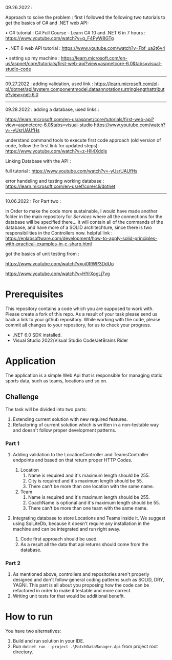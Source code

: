 09.26.2022 : 

Approach to solve the problem :
first I followed the following two tutorials to get the basics of C# and .NET web API:

• C# tutorial : C# Full Course - Learn C# 10 and .NET 6 in 7 hours : https://www.youtube.com/watch?v=q_F4PyW8GTg

• .NET 6 web API tutorial : https://www.youtube.com/watch?v=Fbf_ua2t6v4

• setting up my machine : https://learn.microsoft.com/en-us/aspnet/core/tutorials/first-web-api?view=aspnetcore-6.0&tabs=visual-studio-code
_____________

09.27.2022 :
adding validation, used link : 
https://learn.microsoft.com/pl-pl/dotnet/api/system.componentmodel.dataannotations.stringlengthattribute?view=net-6.0

_____________
09.28.2022 :
adding a database, used links :

https://learn.microsoft.com/en-us/aspnet/core/tutorials/first-web-api?view=aspnetcore-6.0&tabs=visual-studio
https://www.youtube.com/watch?v=-yUsrUAUfHs

understand command tools to execute first code approach (old version of code, follow the first link for updated steps): https://www.youtube.com/watch?v=z-Hll4Xddjs

Linking Database with the API : 

full tutorial : https://www.youtube.com/watch?v=-yUsrUAUfHs

error handeling and testing working database : https://learn.microsoft.com/en-us/ef/core/cli/dotnet

_____________
10.06.2022 :
For Part two : 

in Order to make the code more sustainable, I would have made another folder in the main repository for *Services* where all the connections for the database will be specified there... it will contain all of the commands of the database, and have more of a SOLID architechture, since there is two responsibilities in the Controllers now. helpful link : https://enlabsoftware.com/development/how-to-apply-solid-principles-with-practical-examples-in-c-sharp.html


got the basics of unit testing from :

https://www.youtube.com/watch?v=uj0RWP3DdUo

https://www.youtube.com/watch?v=HYrXogLj7vg


# Prerequisites

This repository contains a code which you are supposed to work with. Please create a fork of this repo. As a result of your task please send us back a link to your github repository. While working with the code, please commit all changes to your repository, for us to check your progress.

- .NET 6.0 SDK installed.
- Visual Studio 2022/Visual Studio Code/JetBrains Rider

# Application

The application is a simple Web Api that is responsible for managing static sports data, such as teams, locations and so on.

## Challenge

The task will be divided into two parts:

1. Extending current solution with new required features.
2. Refactoring of current solution which is written in a non-testable way and doesn't follow proper development patterns.

### Part 1

1. Adding validation to the LocationController and TeamsController endpoints and based on that return proper HTTP Codes.

   1. Location
      1. Name is required and it's maximum length should be 255.
      2. City is required and it's maximum length should be 55.
      3. There can't be more than one location with the same name.
   2. Team
      1. Name is required and it's maximum length should be 255.
      2. CoachName is optional and it's maximum length should be 55.
      3. There can't be more than one team with the same name.

2. Integrating database to store Locations and Teams inside it. We suggest using SqlLiteDb, because it doesn't require any installation in the machine and can be integrated and run right away.
   1. Code first approach should be used.
   2. As a result all the data that api returns should come from the database.

### Part 2

1. As mentioned above, controllers and repositories aren't properly designed and don't follow general coding patterns such as SOLID, DRY, YAGNI. This part is all about you proposing how the code can be refactored in order to make it testable and more correct.
2. Writing unit tests for that would be additional benefit.

# How to run

You have two alternatives:

1. Build and run solution in your IDE.
2. Run `dotnet run --project .\MatchDataManager.Api` from project root directory.
